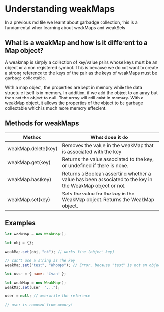 # Understanding weakMaps

In a previous md file we learnt about garbadge collection, this is a fundamental when learning about weakMaps and weakSets

## What is a weakMap and how is it different to a Map object?

A weakmap is simply a collection of key/value pairs whose keys must be an object or a non registered symbol. This is because we do not want to create a strong reference to the keys of the pair as the keys of weakMaps must be garbage collectable. 

With a map object, the properties are kept in memory while the data structure itself is in memory. In addition, if we add the object to an array but then set the object to null. That array will still exist in memory. With a weakMap object, it allows the properties of the object to be garbage collectable which is much more memory effecient.

## Methods for weakMaps

| Method | What does it do|
| ---| --- |
| weakMap.delete(key) | Removes the value in the weakMap that is associated with the key|
| weakMap.get(key) | Returns the value associated to the key, or undefined if there is none. |
| weakMap.has(key) | Returns a Boolean asserting whether a value has been associated to the key in the WeakMap object or not. |
| weakMap.set(key)| Sets the value for the key in the WeakMap object. Returns the WeakMap object. |

## Examples
```js
let weakMap = new WeakMap();

let obj = {};

weakMap.set(obj, "ok"); // works fine (object key)

// can't use a string as the key
weakMap.set("test", "Whoops"); // Error, because "test" is not an object

```

```js
let user = { name: "Ivan" };

let weakMap = new WeakMap();
weakMap.set(user, "...");

user = null; // overwrite the reference

// user is removed from memory!
```
